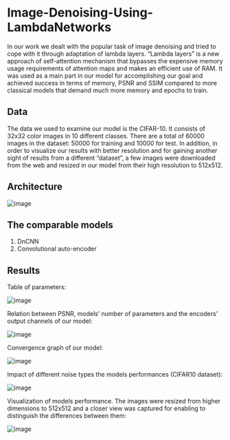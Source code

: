 # Image-Denoising-Using-LambdaNetworks
In our work we dealt with the popular task of image denoising and tried to cope with it through adaptation of lambda layers. “Lambda layers” is a new approach of self-attention mechanism that bypasses the expensive memory usage requirements of attention maps and makes an efficient use of RAM. It was used as a main part in our model for accomplishing our goal and achieved success in terms of memory, PSNR and SSIM compared to more classical models that demand much more memory and epochs to train. 


## **Data**

The data we used to examine our model is the CIFAR-10. It consists of 32x32 color images in 10 different classes. There are a total of 60000 images in the dataset: 50000 for training and 10000 for test. In addition, in order to visualize our results with better resolution and for gaining another sight of results from a different “dataset”, a few images were downloaded from the web and resized in our model from their high resolution to 512x512. 


## **Architecture**

![image](https://user-images.githubusercontent.com/78099481/109872200-c4847e00-7c74-11eb-978f-44bc0ec44af1.png)


## **The comparable models**
1. DnCNN
2. Convolutional auto-encoder

## **Results**
Table of parameters:

![image](https://user-images.githubusercontent.com/78099481/109872994-d3b7fb80-7c75-11eb-90b0-0a7ad6c443a0.png)




Relation between PSNR, models’ number of parameters and the encoders’ output channels of our model:

![image](https://user-images.githubusercontent.com/78099481/109872573-4674a700-7c75-11eb-8039-a700175908d8.png)




Convergence graph of our model:

![image](https://user-images.githubusercontent.com/78099481/109872711-7754dc00-7c75-11eb-9d36-d528f276599b.png)




Impact of different noise types the models performances (CIFAR10 dataset):

![image](https://user-images.githubusercontent.com/78099481/109872815-9bb0b880-7c75-11eb-8366-39d4cd264ed4.png)




Visualization of models performance. The images were resized from higher dimensions to 512x512 and a closer view was captured for enabling to distinguish the differences between them:

![image](https://user-images.githubusercontent.com/78099481/109872875-aec38880-7c75-11eb-96dc-f27466213d88.png)



